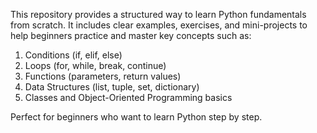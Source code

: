 This repository provides a structured way to learn Python fundamentals from scratch. It includes clear examples, exercises, and mini-projects to help beginners practice and master key concepts such as:

1. Conditions (if, elif, else)
2. Loops (for, while, break, continue)
3. Functions (parameters, return values)
4. Data Structures (list, tuple, set, dictionary)
5. Classes and Object-Oriented Programming basics

Perfect for beginners who want to learn Python step by step.